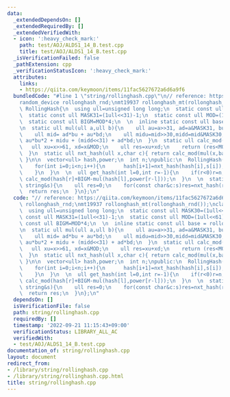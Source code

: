 ```yaml
---
data:
  _extendedDependsOn: []
  _extendedRequiredBy: []
  _extendedVerifiedWith:
  - icon: ':heavy_check_mark:'
    path: test/AOJ/ALDS1_14_B.test.cpp
    title: test/AOJ/ALDS1_14_B.test.cpp
  _isVerificationFailed: false
  _pathExtension: cpp
  _verificationStatusIcon: ':heavy_check_mark:'
  attributes:
    links:
    - https://qiita.com/keymoon/items/11fac5627672a6d6a9f6
  bundledCode: "#line 1 \"string/rollinghash.cpp\"\n// reference: https://qiita.com/keymoon/items/11fac5627672a6d6a9f6\n\
    random_device rollonghash_rnd;\nmt19937 rollonghash_mt(rollonghash_rnd());\nclass\
    \ RollingHash{\n  using ull=unsigned long long;\n  static const ull MASK30=(1ull<<30)-1;\n\
    \  static const ull MASK31=(1ull<<31)-1;\n  static const ull MOD=(1ull<<61)-1;\n\
    \  static const ull BIGM=MOD*4;\n  \n  inline static const ull base = rollonghash_mt()%10000000+2;\n\
    \n  static ull mul(ull a,ull b){\n    ull au=a>>31, ad=a&MASK31, bu=b>>31, bd=b&MASK31;\n\
    \    ull mid= ad*bu + au*bd;\n    ull midu=mid>>30,midd=mid&MASK30;\n    return\
    \ au*bu*2 + midu + (midd<<31) + ad*bd;\n  }\n  static ull calc_mod(ull x){\n \
    \   ull xu=x>>61, xd=x&MOD;\n    ull res=xu+xd;\n    return (res<MOD?res:res-MOD);\n\
    \  }\n  static ull nxt_hash(ull x,char c){ return calc_mod(mul(x,base)+(int)c);\
    \ }\n\n  vector<ull> hash,power;\n  int n;\npublic:\n  RollingHash(const string&s):n(s.size()),hash(s.size()+1,0),power(s.size()+1,1){\n\
    \    for(int i=0;i<n;i++){\n      hash[i+1]=nxt_hash(hash[i],s[i]);\n      power[i+1]=calc_mod(mul(power[i],base));\n\
    \    }\n  }\n  \n  ull get_hash(int l=0,int r=-1){\n    if(r<0)r=n;\n    return\
    \ calc_mod(hash[r]+BIGM-mul(hash[l],power[r-l]));\n  }\n  \n  static ull full_hash(const\
    \ string&s){\n    ull res=0;\n    for(const char&c:s)res=nxt_hash(res,c);\n  \
    \  return res;\n  }\n};\n"
  code: "// reference: https://qiita.com/keymoon/items/11fac5627672a6d6a9f6\nrandom_device\
    \ rollonghash_rnd;\nmt19937 rollonghash_mt(rollonghash_rnd());\nclass RollingHash{\n\
    \  using ull=unsigned long long;\n  static const ull MASK30=(1ull<<30)-1;\n  static\
    \ const ull MASK31=(1ull<<31)-1;\n  static const ull MOD=(1ull<<61)-1;\n  static\
    \ const ull BIGM=MOD*4;\n  \n  inline static const ull base = rollonghash_mt()%10000000+2;\n\
    \n  static ull mul(ull a,ull b){\n    ull au=a>>31, ad=a&MASK31, bu=b>>31, bd=b&MASK31;\n\
    \    ull mid= ad*bu + au*bd;\n    ull midu=mid>>30,midd=mid&MASK30;\n    return\
    \ au*bu*2 + midu + (midd<<31) + ad*bd;\n  }\n  static ull calc_mod(ull x){\n \
    \   ull xu=x>>61, xd=x&MOD;\n    ull res=xu+xd;\n    return (res<MOD?res:res-MOD);\n\
    \  }\n  static ull nxt_hash(ull x,char c){ return calc_mod(mul(x,base)+(int)c);\
    \ }\n\n  vector<ull> hash,power;\n  int n;\npublic:\n  RollingHash(const string&s):n(s.size()),hash(s.size()+1,0),power(s.size()+1,1){\n\
    \    for(int i=0;i<n;i++){\n      hash[i+1]=nxt_hash(hash[i],s[i]);\n      power[i+1]=calc_mod(mul(power[i],base));\n\
    \    }\n  }\n  \n  ull get_hash(int l=0,int r=-1){\n    if(r<0)r=n;\n    return\
    \ calc_mod(hash[r]+BIGM-mul(hash[l],power[r-l]));\n  }\n  \n  static ull full_hash(const\
    \ string&s){\n    ull res=0;\n    for(const char&c:s)res=nxt_hash(res,c);\n  \
    \  return res;\n  }\n};\n"
  dependsOn: []
  isVerificationFile: false
  path: string/rollinghash.cpp
  requiredBy: []
  timestamp: '2022-09-21 11:15:43+09:00'
  verificationStatus: LIBRARY_ALL_AC
  verifiedWith:
  - test/AOJ/ALDS1_14_B.test.cpp
documentation_of: string/rollinghash.cpp
layout: document
redirect_from:
- /library/string/rollinghash.cpp
- /library/string/rollinghash.cpp.html
title: string/rollinghash.cpp
---
```


